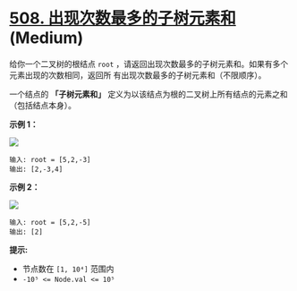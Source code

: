 # [508. 出现次数最多的子树元素和][link] (Medium)

[link]: https://leetcode.cn/problems/most-frequent-subtree-sum/

给你一个二叉树的根结点 `root` ，请返回出现次数最多的子树元素和。如果有多个元素出现的次数相同，返回所
有出现次数最多的子树元素和（不限顺序）。

一个结点的 **「子树元素和」** 定义为以该结点为根的二叉树上所有结点的元素之和（包括结点本身）。

**示例 1：**

![](https://assets.leetcode.com/uploads/2021/04/24/freq1-tree.jpg)

```
输入: root = [5,2,-3]
输出: [2,-3,4]
```

**示例 2：**

![](https://assets.leetcode.com/uploads/2021/04/24/freq2-tree.jpg)

```
输入: root = [5,2,-5]
输出: [2]
```

**提示:**

- 节点数在 `[1, 10⁴]` 范围内
- `-10⁵ <= Node.val <= 10⁵`
